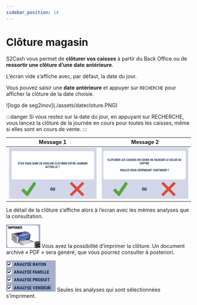 ```yaml
---
sidebar_position: 14
---
```


# Clôture magasin

S2Cash vous permet de **clôturer vos caisses** à partir du Back Office ou de **ressortir une clôture d’une date antérieure**.

L’écran vide s’affiche avec, par défaut, la date du jour. 

Vous pouvez saisir une **date antérieure** et appuyer sur ```RECHERCHE``` pour afficher la clôture de la date choisie.  

<div className="contenaireImg">
    ![logo de seg2inov](./assets/datecloture.PNG)
    </div>

:::danger
Si vous restez sur la date du jour, en appuyant sur RECHERCHE, vous lancez la clôture de la journée en cours pour toutes les caisses, même si elles sont en cours de vente.
:::

| Message 1 | Message 2  |
|-----------|-----------|
|![logo de seg2inov](./assets/confircloture.PNG)| ![logo de seg2inov](./assets/confircloture2.PNG)|

Le détail de la clôture s’affiche alors à l’ecran avec les mêmes analyses que la consultation.

![illustration aspect test](./assets/imprimercloture.PNG)     Vous avez la possibilité d’imprimer la clôture. Un document archivé « PDF » sera généré, que vous pourrez consulter à posteriori.  

![illustration aspect test](./assets/listecloture.PNG)     Seules les analyses qui sont sélectionnées s’impriment.   


